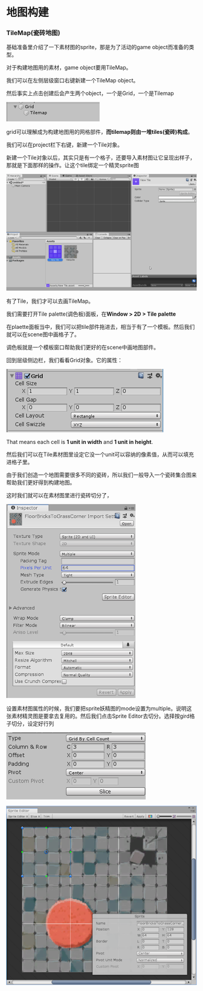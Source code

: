 # 地图构建

### TileMap(瓷砖地图)

基础准备里介绍了一下素材图的sprite，那是为了活动的game object而准备的类型。

对于构建地图用的素材，game object要用TileMap。

我们可以在左侧层级窗口右键新建一个TileMap object。

然后事实上点击创建后会产生两个object，一个是Grid，一个是Tilemap

![1569142393343](image/1569142393343.png)

grid可以理解成为构建地图用的网格部件，**而tilemap则由一堆tiles(瓷砖)构成**。

我们可以在project栏下右键，新建一个Tile对象。

新建一个Tile对象以后，其实只是有一个格子，还要导入素材图让它呈现出样子，那就是下面那样的操作。让这个tile绑定一个精灵sprite图

![img](image/ff48a33f-6698-4844-8680-a7b27448d4b1_AssignSlot.gif)

有了Tile，我们才可以去画TileMap。

我们需要打开Tile palette(调色板)面板，在**Window > 2D > Tile palette**

在plaette面板当中，我们可以把tile部件拖进去，相当于有了一个模板。然后我们就可以在scene图中画格子了。

调色板就是一个模板窗口帮助我们更好的在scene中画地图部件。

回到层级侧边栏，我们看看Grid对象。它的属性：

![img](image/5ba02587-a752-485a-b825-d32308b018d6_GridComp.png)

That means each cell is **1 unit in width** and **1 unit in height**.

然后我们可以在Tile素材图里设定它没一个unit可以容纳的像素值，从而可以填充进格子里。

由于我们创造一个地图需要很多不同的瓷砖，所以我们一般导入一个瓷砖集合图来帮助我们更好得到构建地图。

这时我们就可以在素材图里进行瓷砖切分了，

![img](image/40fee6f0-2afb-4a72-8e7b-68e5da321446_FloorBrickGlassCorner.png)

设置素材图属性的时候，我们要把sprite妖精图的mode设置为multiple。说明这张素材精灵图是要拿去复用的。然后我们点击Sprite Editor去切分。选择按gird格子切分，设定好行列

![img](image/b3b9fa2f-3aa3-48ba-9fd5-8aac1f84463c_ColumnRow.png)

![img](image/691a0293-76e5-4203-9673-56feaf05bb27_Slice.png)

